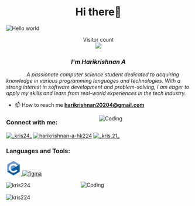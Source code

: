 <h1 align="center">Hi there👋</h1>
<img src="https://raw.githubusercontent.com/sagar-viradiya/sagar-viradiya/master/resources/banner.png" alt="Hello world">
<p align="center"> 
  Visitor count<br>
  <img src="https://profile-counter.glitch.me/Kris224/count.svg" />
</p>
<h3 align="center"><i>I'm Harikrishnan A</i></h3>
<i>&emsp;&emsp;&emsp;&emsp;A passionate computer science student dedicated to acquiring knowledge in various programming languages and technologies. With a strong interest in software development and problem-solving, I am eager to apply my skills and learn from real-world experiences in the tech industry.</i>

- 📫 How to reach me **harikrishnan20204@gmail.com**
<img align="right" alt="Coding" width="250" src="https://i.pinimg.com/originals/79/9e/0d/799e0d7779f6ea6c3a89885ff60c55af.gif">
<h3 align="left">Connect with me:</h3>
<p align="left">
<a href="https://twitter.com/_kris24_" target="blank"><img align="center" src="https://raw.githubusercontent.com/rahuldkjain/github-profile-readme-generator/master/src/images/icons/Social/twitter.svg" alt="_kris24_" height="30" width="40" /></a>
<a href="https://linkedin.com/in/harikrishnan-a-hk224" target="blank"><img align="center" src="https://raw.githubusercontent.com/rahuldkjain/github-profile-readme-generator/master/src/images/icons/Social/linked-in-alt.svg" alt="harikrishnan-a-hk224" height="30" width="40" /></a>
<a href="https://instagram.com/_kris.21_" target="blank"><img align="center" src="https://raw.githubusercontent.com/rahuldkjain/github-profile-readme-generator/master/src/images/icons/Social/instagram.svg" alt="_kris.21_" height="30" width="40" /></a>
</p>

<h3 align="left">Languages and Tools:</h3>
<p align="left"> <a href="https://www.cprogramming.com/" target="_blank" rel="noreferrer"> <img src="https://raw.githubusercontent.com/devicons/devicon/master/icons/c/c-original.svg" alt="c" width="40" height="40"/> </a> <a href="https://www.figma.com/" target="_blank" rel="noreferrer"> <img src="https://www.vectorlogo.zone/logos/figma/figma-icon.svg" alt="figma" width="40" height="40"/> </a> </p></p></p>
<img align="right" alt="Coding" width="300" src="https://camo.githubusercontent.com/f930a8781180df9ed9167f44be03b7c564ff2326b8ac4c30f5fb2398b5771d4b/68747470733a2f2f6d69726f2e6d656469756d2e636f6d2f76322f726573697a653a6669743a313336302f302a37513379765349765f7430696f4a2d5a2e676966">
<p><img align="center" src="https://github-readme-streak-stats.herokuapp.com/?user=kris224&" alt="kris224" /></p></a> </p></p></p>
<p><img align="center" src="https://github-readme-stats.vercel.app/api?username=kris224&show_icons=true&locale=en" alt="kris224" /></p>

